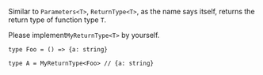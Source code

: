 Similar to `Parameters<T>`, `ReturnType<T>`, as the name says itself, returns the return type of function type `T`.

Please implement`MyReturnType<T>` by yourself.

```
type Foo = () => {a: string}

type A = MyReturnType<Foo> // {a: string}
```
